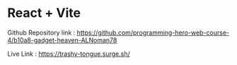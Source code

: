 # React + Vite


Github Repository link : https://github.com/programming-hero-web-course-4/b10a8-gadget-heaven-ALNoman78

Live Link : https://trashy-tongue.surge.sh/

